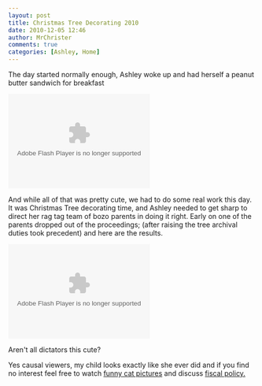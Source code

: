 ```yaml
---
layout: post
title: Christmas Tree Decorating 2010
date: 2010-12-05 12:46
author: MrChrister
comments: true
categories: [Ashley, Home]
---
```

<p>The day started normally enough, Ashley woke up and had herself a peanut butter sandwich for breakfast</p>  <p><embed type="application/x-shockwave-flash" src="http://picasaweb.google.com/s/c/bin/slideshow.swf" width="288" height="192" flashvars="host=picasaweb.google.com&amp;hl=en_US&amp;feat=flashalbum&amp;RGB=0x000000&amp;feed=http%3A%2F%2Fpicasaweb.google.com%2Fdata%2Ffeed%2Fapi%2Fuser%2Fwyseguys%2Falbumid%2F5555030246260963633%3Falt%3Drss%26kind%3Dphoto%26authkey%3DGv1sRgCNvQ6Y_7wqipVw%26hl%3Den_US" pluginspage="http://www.macromedia.com/go/getflashplayer" /> </p>  <p>And while all of that was pretty cute, we had to do some real work this day. It was Christmas Tree decorating time, and Ashley needed to get sharp to direct her rag tag team of bozo parents in doing it right. Early on one of the parents dropped out of the proceedings; (after raising the tree archival duties took precedent) and here are the results.</p>  <p><embed type="application/x-shockwave-flash" src="http://picasaweb.google.com/s/c/bin/slideshow.swf" width="288" height="192" flashvars="host=picasaweb.google.com&amp;hl=en_US&amp;feat=flashalbum&amp;RGB=0x000000&amp;feed=http%3A%2F%2Fpicasaweb.google.com%2Fdata%2Ffeed%2Fapi%2Fuser%2Fwyseguys%2Falbumid%2F5555030319212175809%3Falt%3Drss%26kind%3Dphoto%26authkey%3DGv1sRgCM2XhojDvKSn5wE%26hl%3Den_US" pluginspage="http://www.macromedia.com/go/getflashplayer" /> </p>  <p>Aren't all dictators this cute?</p>  <p>Yes causal viewers, my child looks exactly like she ever did and if you find no interest feel free to watch <a title="Whoa, so much better than personal photos" href="http://icanhascheezburger.com/" rel="nofollow" target="_blank">funny cat pictures</a> and discuss <a title="Go read boring stuff.  Haters gonna hate" href="http://en.wikipedia.org/wiki/Fiscal_policy" rel="nofollow" target="_blank">fiscal policy.
